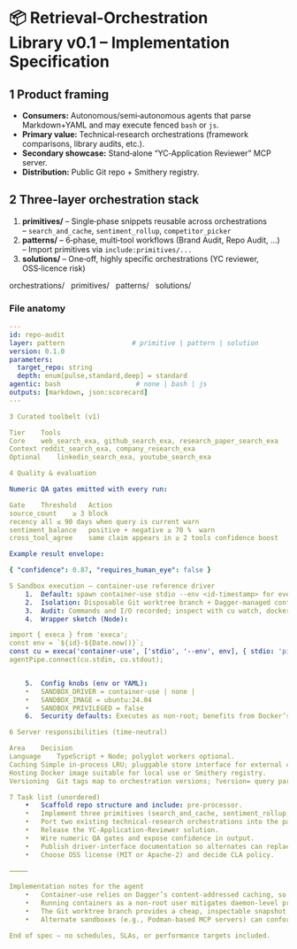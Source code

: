 # 📦 Retrieval‑Orchestration Library v0.1 – Implementation Specification

## 1 Product framing
- **Consumers:** Autonomous/semi‑autonomous agents that parse Markdown+YAML and may execute fenced `bash` or `js`.
- **Primary value:** Technical‑research orchestrations (framework comparisons, library audits, etc.).
- **Secondary showcase:** Stand‑alone “YC‑Application Reviewer” MCP server.
- **Distribution:** Public Git repo + Smithery registry.

## 2 Three‑layer orchestration stack
1. **primitives/** – Single‑phase snippets reusable across orchestrations  
   – `search_and_cache`, `sentiment_rollup`, `competitor_picker`
2. **patterns/** – 6‑phase, multi‑tool workflows (Brand Audit, Repo Audit, …)  
   – Import primitives via ```include:primitives/...```
3. **solutions/** – One‑off, highly specific orchestrations (YC reviewer, OSS‑licence risk)

orchestrations/
  primitives/
  patterns/
  solutions/

### File anatomy
```yaml
---
id: repo-audit
layer: pattern                 # primitive | pattern | solution
version: 0.1.0
parameters:
  target_repo: string
  depth: enum[pulse,standard,deep] = standard
agentic: bash                   # none | bash | js
outputs: [markdown, json:scorecard]
---

3 Curated toolbelt (v1)

Tier	Tools
Core	web_search_exa, github_search_exa, research_paper_search_exa
Context	reddit_search_exa, company_research_exa
Optional	linkedin_search_exa, youtube_search_exa

4 Quality & evaluation

Numeric QA gates emitted with every run:

Gate	Threshold	Action
source_count	≥ 3	block
recency	all ≤ 90 days when query is current	warn
sentiment_balance	positive + negative ≥ 70 %	warn
cross_tool_agree	same claim appears in ≥ 2 tools	confidence boost

Example result envelope:

{ "confidence": 0.87, "requires_human_eye": false }

5 Sandbox execution — container‑use reference driver
	1.	Default: spawn container-use stdio --env <id‑timestamp> for every orchestration declaring agentic: bash|js.  ￼
	2.	Isolation: Disposable Git worktree branch + Dagger‑managed container per run  ￼.
	3.	Audit: Commands and I/O recorded; inspect with cu watch, docker logs, or Git notes  ￼ ￼.
	4.	Wrapper sketch (Node):

import { execa } from 'execa';
const env = `${id}-${Date.now()}`;
const cu = execa('container-use', ['stdio', '--env', env], { stdio: 'pipe' });
agentPipe.connect(cu.stdin, cu.stdout);


	5.	Config knobs (env or YAML):
	•	SANDBOX_DRIVER = container-use | none | 
	•	SANDBOX_IMAGE = ubuntu:24.04
	•	SANDBOX_PRIVILEGED = false
	6.	Security defaults: Executes as non‑root; benefits from Docker’s rootless mode  ￼ ￼.

6 Server responsibilities (time‑neutral)

Area	Decision
Language	TypeScript + Node; polyglot workers optional.
Caching	Simple in‑process LRU; pluggable store interface for external caches.
Hosting	Docker image suitable for local use or Smithery registry.
Versioning	Git tags map to orchestration versions; ?version= query param selects them.

7 Task list (unordered)
	•	Scaffold repo structure and include: pre‑processor.
	•	Implement three primitives (search_and_cache, sentiment_rollup, competitor_picker).
	•	Port two existing technical‑research orchestrations into the patterns layer.
	•	Release the YC‑Application‑Reviewer solution.
	•	Wire numeric QA gates and expose confidence in output.
	•	Publish driver‑interface documentation so alternates can replace container‑use.
	•	Choose OSS license (MIT or Apache‑2) and decide CLA policy.

⸻

Implementation notes for the agent
	•	Container‑use relies on Dagger’s content‑addressed caching, so builds are reproducible across dev and CI  ￼ ￼.
	•	Running containers as a non‑root user mitigates daemon‑level privilege escalation risks  ￼ ￼.
	•	The Git worktree branch provides a cheap, inspectable snapshot for each run, avoiding full clones  ￼.
	•	Alternate sandboxes (e.g., Podman‑based MCP servers) can conform by exposing the same stdio contract  ￼.

End of spec — no schedules, SLAs, or performance targets included.